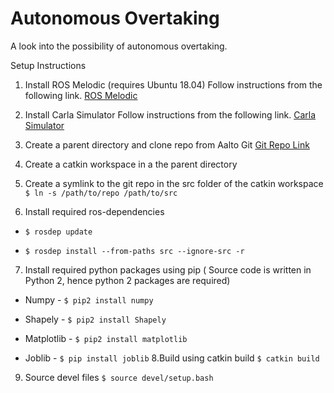# Autonomous Overtaking

A look into the possibility of autonomous overtaking.

Setup Instructions

1. Install ROS Melodic (requires Ubuntu 18.04)
    Follow instructions from the following link.
    [ROS Melodic](https://wiki.ros.org/melodic/Installation/Ubuntu)

2. Install Carla Simulator
    Follow instructions from the following link.
    [Carla Simulator](https://carla.readthedocs.io/en/latest/start_quickstart/)
3. Create a parent directory and clone repo from Aalto Git
    [Git Repo Link](https://version.aalto.fi/gitlab/palattj1/autonomous-overtaking)
4. Create a catkin workspace in a the parent directory 
5. Create a symlink to the git repo in the src folder of the catkin workspace
    `$ ln -s /path/to/repo /path/to/src`
6. Install required ros-dependencies
   
*   `$ rosdep update`
   
*   `$ rosdep install --from-paths src --ignore-src -r`
7. Install required python packages using pip ( Source code is written in Python 2, hence python 2 packages are required)
    
*  Numpy - `$ pip2 install numpy`
    
*  Shapely - `$ pip2 install Shapely`
   
*   Matplotlib - `$ pip2 install matplotlib`
   
*   Joblib - `$ pip install joblib`
8.Build using catkin build
    `$ catkin build`
9. Source devel files 
    `$ source devel/setup.bash`

